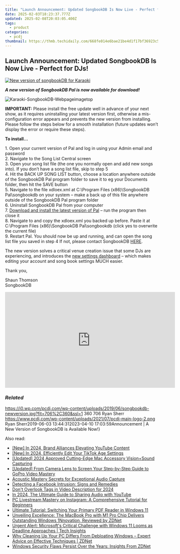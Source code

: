 ```yaml
---
title: "Launch Announcement: Updated SongbookDB Is Now Live - Perfect for DJs!"
date: 2025-02-03T18:23:37.777Z
updated: 2025-02-08T20:03:05.400Z
tags:
  - product
categories:
  - pcdj
thumbnail: https://thmb.techidaily.com/668fe014e6bae21be4d1f17bf36923c523f3242cbf8f9156a716780e5d4eeb63.jpg
---
```


## Launch Announcement: Updated SongbookDB Is Now Live - Perfect for DJs!

[![New version of songbookDB for Karaoki](https://i0.wp.com/pcdj.com/wp-content/uploads/2019/06/songbookdb-newversion.jpg?resize=706%2C321&ssl=1)](https://i0.wp.com/pcdj.com/wp-content/uploads/2019/06/songbookdb-newversion.jpg?fit=706%2C360&ssl=1 "New version of songbookDB for Karaoki")

_**A new version of SongbookDB Pal is now available for download!**_

![](https://i0.wp.com/pcdj.com/wp-content/uploads/2014/06/Karaoki-SongbookDB-Webpageimagetop.png?fit=300%2C208&ssl=1 "Karaoki-SongbookDB-Webpageimagetop")

**IMPORTANT:** Please install the free update well in advance of your next show, as it requires uninstalling your latest version first, otherwise a mis-configuration error appears and prevents the new version from installing. Please follow the steps below for a smooth installation (future updates won’t display the error or require these steps).

**To install…**

1\. Open your current version of Pal and log in using your Admin email and password  
2\. Navigate to the Song List Central screen  
3\. Open your song list file (the one you normally open and add new songs into). If you don’t have a song list file, skip to step 5  
4\. Hit the BACK UP SONG LIST button, choose a location anywhere outside of the SongbookDB Pal program folder to save it to eg your Documents folder, then hit the SAVE button  
5\. Navigate to the file xdloex.xml at C:\\Program Files (x86)\\SongbookDB Pal\\songbookdb on your system – make a back up of this file anywhere outside of the SongbookDB Pal program folder  
6\. Uninstall SongbookDB Pal from your computer  
7\. [Download and install the latest version of Pal](https://www.songbookdb.com/updater/songbookdb%5Fpal.air) – run the program then close it  
8\. Navigate to and copy the xdloex.xml you backed up before. Paste it at C:\\Program Files (x86)\\SongbookDB Pal\\songbookdb (click yes to overwrite the current file)  
9\. Restart Pal. You should now be up and running, and can open the song list file you saved in step 4 If not, please contact SongbookDB [HERE](https://www.songbookdb.com/?screen=contact).

The new version solves a critical venue creation issue that some DJs are experiencing, and introduces the [new settings dashboard](https://www.songbookdb.com/dashboard) – which makes editing your account and song book settings MUCH easier.

Thank you,

Shaun Thomson  
SongbookDB

<!-- affiliate ads begin -->
<iframe width="560" height="315" src="https://www.youtube.com/embed/0pSRlspzW-A?si=A82G3Yxwj_31cKDq" title="YouTube video player" frameborder="0" allow="accelerometer; autoplay; clipboard-write; encrypted-media; gyroscope; picture-in-picture; web-share" referrerpolicy="strict-origin-when-cross-origin" allowfullscreen></iframe>
<!-- affiliate ads end -->

### _Related_

https://i0.wp.com/pcdj.com/wp-content/uploads/2019/06/songbookdb-newversion.jpg?fit=706%2C360&ssl=1 360 706 Ryan Sherr https://www.pcdj.com/wp-content/uploads/2021/07/pcdj-main-logo-2.png Ryan Sherr2019-06-03 13:44:312023-04-10 17:03:59Announcement | A New Version of SongbookDB is Available Now!}

<ins class="adsbygoogle"
     style="display:block"
     data-ad-format="autorelaxed"
     data-ad-client="ca-pub-7571918770474297"
     data-ad-slot="1223367746"></ins>

<ins class="adsbygoogle"
     style="display:block"
     data-ad-client="ca-pub-7571918770474297"
     data-ad-slot="8358498916"
     data-ad-format="auto"
     data-full-width-responsive="true"></ins>

<span class="atpl-alsoreadstyle">Also read:</span>
<div><ul>
<li><a href="https://fox-helps.techidaily.com/new-in-2024-brand-alliances-elevating-youtube-content/"><u>[New] In 2024, Brand Alliances Elevating YouTube Content</u></a></li>
<li><a href="https://fox-cloud.techidaily.com/new-in-2024-efficiently-edit-your-tiktok-age-settings/"><u>[New] In 2024, Efficiently Edit Your TikTok Age Settings</u></a></li>
<li><a href="https://remote-screen-capture.techidaily.com/updated-2024-approved-cutting-edge-mac-accessory-visionplussound-capturing/"><u>[Updated] 2024 Approved Cutting-Edge Mac Accessory Vision+Sound Capturing</u></a></li>
<li><a href="https://some-knowledge.techidaily.com/updated-from-camera-lens-to-screen-your-step-by-step-guide-to-gopro-video-mastery/"><u>[Updated] From Camera Lens to Screen Your Step-by-Step Guide to GoPro Video Mastery</u></a></li>
<li><a href="https://youtube-sure.techidaily.com/tic-mastery-secrets-for-exceptional-audio-capture/"><u>Acoustic Mastery Secrets for Exceptional Audio Capture</u></a></li>
<li><a href="https://facebook.techidaily.com/detecting-a-facebook-intrusion-signs-and-remedies/"><u>Detecting a Facebook Intrusion: Signs and Remedies</u></a></li>
<li><a href="https://youtube-webster.techidaily.com/overlook-tags-in-video-description-for-2024/"><u>Don't Overlook Tags in Video Description for 2024</u></a></li>
<li><a href="https://youtube-zero.techidaily.com/24-the-ultimate-guide-to-sharing-audio-with-youtube/"><u>In 2024, The Ultimate Guide to Sharing Audio with YouTube</u></a></li>
<li><a href="https://win-hot.techidaily.com/pc-livestream-mastery-on-instagram-a-comprehensive-tutorial-for-beginners/"><u>PC Livestream Mastery on Instagram: A Comprehensive Tutorial for Beginners</u></a></li>
<li><a href="https://win-hot.techidaily.com/ultimate-tutorial-switching-your-primary-pdf-reader-in-windows-11/"><u>Ultimate Tutorial: Switching Your Primary PDF Reader in Windows 11</u></a></li>
<li><a href="https://win-hot.techidaily.com/unveiling-excellence-the-macbook-pro-with-m1-pro-chip-delivers-outstanding-windows-1nnovation-reviewed-by-zdnet/"><u>Unveiling Excellence: The MacBook Pro with M1 Pro Chip Delivers Outstanding Windows 1Nnovation, Reviewed by ZDNet</u></a></li>
<li><a href="https://win-hot.techidaily.com/urgent-alert-microsofts-critical-challenge-with-windows-11-looms-as-deadline-approaches-tech-insights/"><u>Urgent Alert: Microsoft's Critical Challenge with Windows 11 Looms as Deadline Approaches | Tech Insights</u></a></li>
<li><a href="https://win-hot.techidaily.com/why-cleaning-up-your-pc-differs-from-debloating-windows-expert-advice-on-effective-techniques-zdnet/"><u>Why Cleaning Up Your PC Differs From Debloating Windows – Expert Advice on Effective Techniques | ZDNet</u></a></li>
<li><a href="https://win-hot.techidaily.com/windows-security-flaws-persist-over-the-years-insights-from-zdnet/"><u>Windows Security Flaws Persist Over the Years: Insights From ZDNet</u></a></li>
</ul></div>

